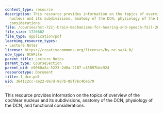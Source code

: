 ```yaml
---
content_type: resource
description: This resource provides information on the topics of overview of the cochlear
  nucleus and its subdivisions, anatomy of the DCN, physiology of the DCN, and functional
  considerations.
file: /courses/hst-722j-brain-mechanisms-for-hearing-and-speech-fall-2005/3641c2cca622067d967b85f7bc4be679_1_dcn.pdf
file_size: 1720602
file_type: application/pdf
learning_resource_types:
- Lecture Notes
license: https://creativecommons.org/licenses/by-nc-sa/4.0/
ocw_type: OCWFile
parent_title: Lecture Notes
parent_type: CourseSection
parent_uid: e9060a8a-5223-2d0a-2187-c45897bbe924
resourcetype: Document
title: 1_dcn.pdf
uid: 3641c2cc-a622-067d-967b-85f7bc4be679
---
```

This resource provides information on the topics of overview of the cochlear nucleus and its subdivisions, anatomy of the DCN, physiology of the DCN, and functional considerations.